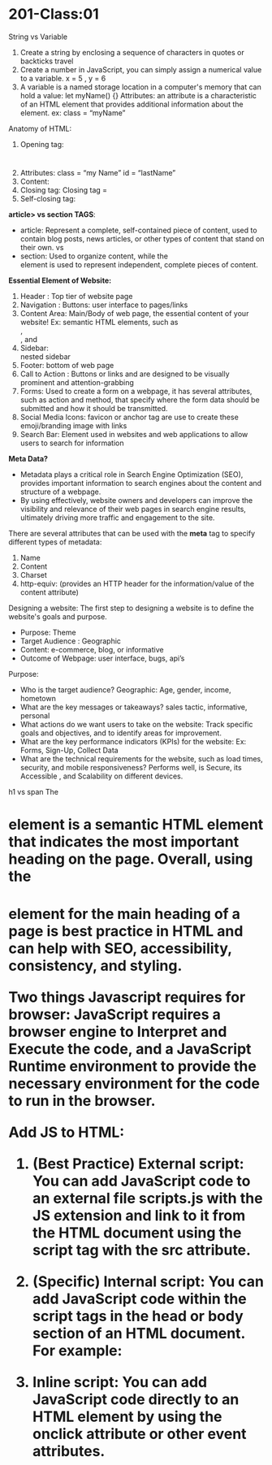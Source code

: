 # 201-Class:01

String vs Variable
1. Create a string by enclosing a sequence of characters in quotes or backticks travel
2. Create a number in JavaScript, you can simply assign a numerical value to a variable. x = 5 , y = 6
3. A variable is a named storage location in a computer's memory that can hold a value: let myName() {}
Attributes: an attribute is a characteristic of an HTML element that provides additional information about the element. ex: class = “myName”

Anatomy of HTML:
1. Opening tag: <h1>  
2. Attributes: class = “my Name” id = “lastName”
3. Content: 
4. Closing tag: Closing tag = </h1>
5. Self-closing tag: <img>

**article> vs section TAGS**:

* article: Represent a complete, self-contained piece of content, used to contain blog posts, news articles, or other types of content that stand on their own.
vs
* section: Used to organize content, while the <article> element is used to represent independent, complete pieces of content.

**Essential Element of Website:**
1. Header : Top tier of website page
2. Navigation : Buttons: user interface to pages/links
3. Content Area: Main/Body of web page, the essential content of your website! Ex: semantic HTML elements, such as <main>, <article>, and <section>
4. Sidebar: <aside> nested sidebar
5. Footer: bottom of web page
6. Call to Action :  Buttons or links and are designed to be visually prominent and attention-grabbing
7. Forms: Used to create a form on a webpage, it has several attributes, such as action and method, that specify where the form data should be submitted and how it should be transmitted.
8. Social Media Icons: favicon or anchor tag are use to create these emoji/branding image with links
9. Search Bar: Element used in websites and web applications to allow users to search for information

**Meta Data?**
* Metadata plays a critical role in Search Engine Optimization (SEO), provides important information to search engines about the content and structure of a webpage.
* By using effectively, website owners and developers can improve the visibility and relevance of their web pages in search engine results, ultimately driving more traffic and engagement to the site.

There are several attributes that can be used with the **meta** tag to specify different types of metadata:
1. Name
2. Content
3. Charset
4. http-equiv: (provides an HTTP header for the information/value of the content attribute)

Designing a website: The first step to designing a website is to define the website's goals and purpose.

* Purpose: Theme
* Target Audience : Geographic
* Content: e-commerce, blog, or informative
* Outcome of Webpage: user interface, bugs, api’s

Purpose:
* Who is the target audience? Geographic: Age, gender, income, hometown
* What are the key messages or takeaways? sales tactic, informative, personal
* What actions do we want users to take on the website: Track specific goals and objectives, and to identify areas for improvement.
* What are the key performance indicators (KPIs) for the website: Ex:  Forms, Sign-Up, Collect Data
* What are the technical requirements for the website, such as load times, security, and mobile responsiveness?  Performs well, is Secure, its Accessible , and Scalability on different devices.

h1 vs span 
The <h1> element is a semantic HTML element that indicates the most important heading on the page. Overall, using the <h1> element for the main heading of a page is best practice in HTML and can help with SEO, accessibility, consistency, and styling.

Two things Javascript requires for browser:
JavaScript requires a browser engine to Interpret and Execute the code, and a JavaScript Runtime environment to provide the necessary environment for the code to run in the browser.

Add JS to HTML:

1. (Best Practice) External script: You can add JavaScript code to an external file scripts.js with the JS extension and link to it from the HTML document using the **script** tag with the src attribute.

2. (Specific) Internal script: You can add JavaScript code within the script tags in the head or body section of an HTML document. For example:

3. Inline script: You can add JavaScript code directly to an HTML element by using the onclick attribute or other event attributes. 
